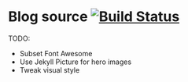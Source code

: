 # Blog source [![Build Status](https://travis-ci.org/mje-nz/blog.mje.nz.svg?branch=source)](https://travis-ci.org/mje-nz/blog.mje.nz)

TODO:
* Subset Font Awesome
* Use Jekyll Picture for hero images
* Tweak visual style


